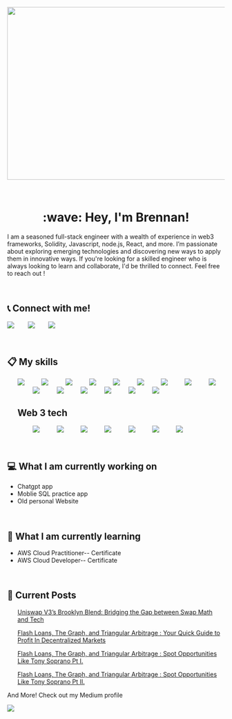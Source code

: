 
<p align="center">

<img src="https://user-images.githubusercontent.com/70499088/225476657-562fa1f5-2fbf-4c4b-baa5-ef2768064148.jpg" width="1000" height="400"/>


</p>

<br/>

<h1 align="center">
:wave: Hey, I'm Brennan!
</h1>
<p align="left">
I am a seasoned full-stack engineer with a wealth of experience in web3 frameworks, Solidity, Javascript, node.js, React, and more. I’m passionate about exploring emerging technologies and discovering new ways to apply them in innovative ways. If you're looking for a skilled engineer who is always looking to learn and collaborate, I'd be thrilled to connect. Feel free to reach out !
</p>


<br>


:telephone_receiver: Connect with me!
----

<p align="center">

[<img src="https://img.shields.io/badge/LinkedIn-0077B5?style=for-the-badge&logo=linkedin&logoColor=white" />](https://www.linkedin.com/in/brennan-skinner-642783a3/)&nbsp;&nbsp;&nbsp;&nbsp;&nbsp;&nbsp;&nbsp;&nbsp;[<img src="https://img.shields.io/badge/Medium-12100E?style=for-the-badge&logo=medium&logoColor=white" />](https://medium.com/@bgskinner3)&nbsp;&nbsp;&nbsp;&nbsp;&nbsp;&nbsp;&nbsp;&nbsp;<img src="https://img.shields.io/badge/website-000000?style=for-the-badge&logo=About.me&logoColor=white"/>
</p>

</br>


:clipboard: My skills
-----
<ul>
<img src="https://img.shields.io/badge/Node.js-43853D?style=for-the-badge&logo=node.js&logoColor=white"/>
&nbsp;&nbsp;&nbsp;&nbsp;&nbsp;&nbsp;&nbsp;&nbsp;
<img src="https://img.shields.io/badge/JavaScript-F7DF1E?style=for-the-badge&logo=javascript&logoColor=black"/>
&nbsp;&nbsp;&nbsp;&nbsp;&nbsp;&nbsp;&nbsp;&nbsp;
<img src="https://img.shields.io/badge/CSS-239120?&style=for-the-badge&logo=css3&logoColor=white"/>
&nbsp;&nbsp;&nbsp;&nbsp;&nbsp;&nbsp;&nbsp;&nbsp;
<img src="https://img.shields.io/badge/HTML-239120?style=for-the-badge&logo=html5&logoColor=white"/>
&nbsp;&nbsp;&nbsp;&nbsp;&nbsp;&nbsp;&nbsp;&nbsp;
<img src="https://img.shields.io/badge/TypeScript-007ACC?style=for-the-badge&logo=typescript&logoColor=white"/>
&nbsp;&nbsp;&nbsp;&nbsp;&nbsp;&nbsp;&nbsp;&nbsp;
<img src="https://img.shields.io/badge/Markdown-000000?style=for-the-badge&logo=markdown&logoColor=white"/>
&nbsp;&nbsp;&nbsp;&nbsp;&nbsp;&nbsp;&nbsp;&nbsp;
<img src="https://img.shields.io/badge/React-20232A?style=for-the-badge&logo=react&logoColor=61DAFB"/>
&nbsp;&nbsp;&nbsp;&nbsp;&nbsp;&nbsp;&nbsp;&nbsp;
<img src="https://img.shields.io/badge/Express.js-404D59?style=for-the-badge"/>
&nbsp;&nbsp;&nbsp;&nbsp;&nbsp;&nbsp;&nbsp;&nbsp;
<img src="https://img.shields.io/badge/Redux-593D88?style=for-the-badge&logo=redux&logoColor=white"/>
&nbsp;&nbsp;&nbsp;&nbsp;&nbsp;&nbsp;&nbsp;&nbsp;
<img src="https://img.shields.io/badge/PostgreSQL-316192?style=for-the-badge&logo=postgresql&logoColor=white"/>
&nbsp;&nbsp;&nbsp;&nbsp;&nbsp;&nbsp;&nbsp;&nbsp;
<img src="https://img.shields.io/badge/sequelize-323330?style=for-the-badge&logo=sequelize&logoColor=blue"/>
&nbsp;&nbsp;&nbsp;&nbsp;&nbsp;&nbsp;&nbsp;&nbsp;
<img src="https://img.shields.io/badge/Heroku-430098?style=for-the-badge&logo=heroku&logoColor=white"/>
&nbsp;&nbsp;&nbsp;&nbsp;&nbsp;&nbsp;&nbsp;&nbsp;
<img src="https://img.shields.io/badge/Tailwind_CSS-38B2AC?style=for-the-badge&logo=tailwind-css&logoColor=white" />
&nbsp;&nbsp;&nbsp;&nbsp;&nbsp;&nbsp;&nbsp;&nbsp;
<img src="https://img.shields.io/badge/-GraphQL-E10098?style=for-the-badge&logo=graphql&logoColor=white"/>
&nbsp;&nbsp;&nbsp;&nbsp;&nbsp;&nbsp;&nbsp;&nbsp;
<img src="https://img.shields.io/badge/-ApolloGraphQL-311C87?style=for-the-badge&logo=apollo-graphql"/>
&nbsp;&nbsp;&nbsp;&nbsp;&nbsp;&nbsp;&nbsp;&nbsp;

</ul>

<ul>
<h2> Web 3 tech </h2>
&nbsp;&nbsp;&nbsp;&nbsp;&nbsp;&nbsp;&nbsp;&nbsp;
<img src="https://img.shields.io/badge/The%20Graph-Web3-blue"/>
&nbsp;&nbsp;&nbsp;&nbsp;&nbsp;&nbsp;&nbsp;&nbsp;
<img src="https://img.shields.io/badge/Solidity-%23363636.svg?style=for-the-badge&logo=solidity&logoColor=white"/>
&nbsp;&nbsp;&nbsp;&nbsp;&nbsp;&nbsp;&nbsp;&nbsp;
<img src="https://img.shields.io/badge/Ethers.js-Web3-blue" />
&nbsp;&nbsp;&nbsp;&nbsp;&nbsp;&nbsp;&nbsp;&nbsp;
<img src="https://img.shields.io/badge/Hardhat-Web3-blue"/>
&nbsp;&nbsp;&nbsp;&nbsp;&nbsp;&nbsp;&nbsp;&nbsp;
<img src="https://img.shields.io/badge/Flash%20Loans-Web3-blue"/>
&nbsp;&nbsp;&nbsp;&nbsp;&nbsp;&nbsp;&nbsp;&nbsp;
<img src="https://img.shields.io/badge/Truffle-Web3-blue"/>
&nbsp;&nbsp;&nbsp;&nbsp;&nbsp;&nbsp;&nbsp;&nbsp;
<img src="https://img.shields.io/badge/web3.js-F16822?style=for-the-badge&logo=web3.js&logoColor=white"/>
&nbsp;&nbsp;&nbsp;&nbsp;&nbsp;&nbsp;&nbsp;&nbsp;

</ul>

</br>

:computer: What I am currently working on 
-----

<ul>
<li> Chatgpt app </li>
<li> Moblie SQL practice app </li>
<li> Old personal Website </li>
</ul>

</br>

:seedling: What I am currently learning 
-----

<ul>
  <li> AWS Cloud Practitioner-- Certificate</li>
  <li> AWS Cloud Developer-- Certificate </li>
</ul>

</br>

:newspaper: Current Posts
-----
  
<ul>
  
 [Uniswap V3’s Brooklyn Blend: Bridging the Gap between Swap Math and Tech](https://medium.com/@bgskinner3/uniswap-v3s-brooklyn-blend-bridging-the-gap-between-swap-math-and-tech-e8aff317cb9c) 
  
  [Flash Loans, The Graph, and Triangular Arbitrage : Your Quick Guide to Profit In Decentralized Markets](https://medium.com/coinmonks/flash-loans-the-graph-and-triangular-arbitrage-your-quick-guide-to-profit-in-decentralized-2e1c03aec82)
  
  [Flash Loans, The Graph, and Triangular Arbitrage : Spot Opportunities Like Tony Soprano Pt I.](https://medium.com/coinmonks/flash-loans-the-graph-and-triangular-arbitrage-spot-opportunities-like-tony-soprano-pt-i-3ddc32a08aba)
  
 [Flash Loans, The Graph, and Triangular Arbitrage : Spot Opportunities Like Tony Soprano Pt II.](https://medium.com/coinmonks/flash-loans-the-graph-and-triangular-arbitrage-spot-opportunities-like-tony-soprano-pt-ii-d931cca210ce)
  


</ul>
  And More! Check out my Medium profile 
  
  [<img src="https://img.shields.io/badge/Medium-12100E?style=for-the-badge&logo=medium&logoColor=white" />](https://medium.com/@bgskinner3)



